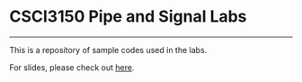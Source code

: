 # CSCI3150 Pipe and Signal Labs
---
This is a repository of sample codes used in the labs.

For slides, please check out [here](assets/csci3150-fall17-lab5.pdf).
